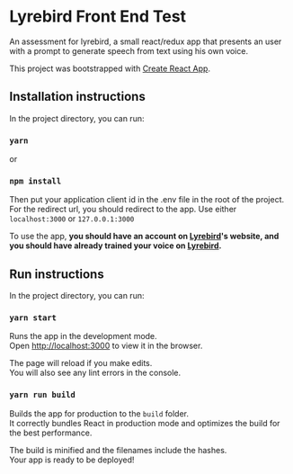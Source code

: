 # Lyrebird Front End Test

An assessment for lyrebird, a small react/redux app that presents an user with a prompt to generate speech from text using his own voice.

This project was bootstrapped with [Create React App](https://github.com/facebook/create-react-app).

## Installation instructions 

In the project directory, you can run: 

### `yarn`
or
### `npm install`

Then put your application client id in the .env file in the root of the project. For the redirect url, you should redirect to the app. Use either `localhost:3000` or `127.0.0.1:3000`

To use the app, **you should have an account on [Lyrebird](https://www.lyrebird.ai)'s website, and you should have already trained your voice on [Lyrebird](https://www.lyrebird.ai).**

## Run instructions

In the project directory, you can run:

### `yarn start`

Runs the app in the development mode.<br>
Open [http://localhost:3000](http://localhost:3000) to view it in the browser.

The page will reload if you make edits.<br>
You will also see any lint errors in the console.

### `yarn run build`

Builds the app for production to the `build` folder.<br>
It correctly bundles React in production mode and optimizes the build for the best performance.

The build is minified and the filenames include the hashes.<br>
Your app is ready to be deployed!
